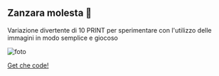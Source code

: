 ## Zanzara molesta 🦟
Variazione divertente di 10 PRINT per sperimentare con l'utilizzo delle immagini in modo semplice e giocoso

![foto](https://user-images.githubusercontent.com/76476654/119973569-ef504b00-bfb3-11eb-8844-6511a59455db.png)

[Get che code!](https://editor.p5js.org/Gaia/full/Qb3gaJ7eA)

